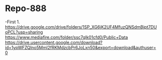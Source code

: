 # Repo-888
-First
1.
https://drive.google.com/drive/folders/1SP_XG6jK2UF4MfuzQNSdmBjpt7DUoPCL?usp=sharing
https://www.mediafire.com/folder/ssc7qlk01cfd0/Public+Data
https://drive.usercontent.google.com/download?id=1ypWFZQIno5MmI2fRKMdzcbPr6JoLxn50&export=download&authuser=0

